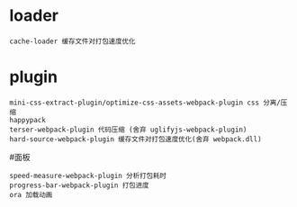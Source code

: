 # loader

    cache-loader 缓存文件对打包速度优化

# plugin

    mini-css-extract-plugin/optimize-css-assets-webpack-plugin css 分离/压缩
    happypack
    terser-webpack-plugin 代码压缩 (舍弃 uglifyjs-webpack-plugin)
    hard-source-webpack-plugin 缓存文件对打包速度优化(舍弃 webpack.dll)

#面板

    speed-measure-webpack-plugin 分析打包耗时
    progress-bar-webpack-plugin 打包进度
    ora 加载动画
